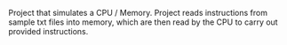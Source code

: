 Project that simulates a CPU / Memory. Project reads instructions from sample txt files into memory, which are then read by the CPU to carry out provided instructions. 
